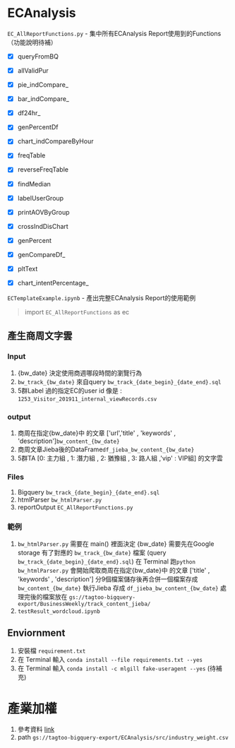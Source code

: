 # ECAnalysis

`EC_AllReportFunctions.py` - 集中所有ECAnalysis Report使用到的Functions（功能說明待補）

  - [x] queryFromBQ
  - [x] allValidPur
  - [x] pie_indCompare_
  - [x] bar_indCompare_
  - [x] df24hr_
  - [x] genPercentDf
  - [x] chart_indCompareByHour
  - [x] freqTable
  - [x] reverseFreqTable
  - [x] findMedian
  - [x] labelUserGroup
  - [x] printAOVByGroup
  - [x] crossIndDisChart
  - [x] genPercent
  - [x] genCompareDf_
  - [x] pltText
  - [x] chart_intentPercentage_
  

`ECTemplateExample.ipynb` - 產出完整ECAnalysis Report的使用範例

> import `EC_AllReportFunctions` as ec


## 產生商周文字雲

### Input 
1. {bw_date} 決定使用商週哪段時間的瀏覽行為
2. `bw_track_{bw_date}` 來自query `bw_track_{date_begin}_{date_end}.sql`
3. 5群Label 過的指定EC的user id 
像是 : `1253_Visitor_201911_internal_viewRecords.csv`

### output
1. 商周在指定{bw_date}中 的文章 ['url','title' , 'keywords' , 'description']`bw_content_{bw_date}`
2. 商周文章Jieba後的DataFrame`df_jieba_bw_content_{bw_date}`
3. 5群TA [0: 主力組 , 1: 潛力組 , 2: 猶豫組 , 3: 路人組  ,'vip' : VIP組] 的文字雲

### Files
1. Bigquery `bw_track_{date_begin}_{date_end}.sql`
2. htmlParser `bw_htmlParser.py` 
3. reportOutput `EC_AllReportFunctions.py`


### 範例
1. `bw_htmlParser.py` 
需要在 main() 裡面決定 {bw_date} 
需要先在Google storage 有了對應的 `bw_track_{bw_date}` 檔案 (query `bw_track_{date_begin}_{date_end}.sql`)
在 Terminal 跑`python bw_htmlParser.py` 會開始爬取商周在指定{bw_date}中 的文章 ['title' , 'keywords' , 'description']
分9個檔案儲存後再合併一個檔案存成 `bw_content_{bw_date}`
執行Jieba 存成 `df_jieba_bw_content_{bw_date}`
處理完後的檔案放在 `gs://tagtoo-bigquery-export/BusinessWeekly/track_content_jieba/`
2. `testResult_wordcloud.ipynb`  

## Enviornment
1. 安裝檔 `requirement.txt`
2. 在 Terminal 輸入 `conda install --file requirements.txt --yes` 
3. 在 Terminal 輸入 `conda install -c mlgill fake-useragent --yes`  (待補充)



# 產業加權
1. 參考資料 [link](https://docs.google.com/spreadsheets/d/1c0o2KKvVawax4314dgthSYz5tOJRC8_hb7ELt9J_0bc/edit?folder=0AE5aOHdYzhXXUk9PVA#gid=1076512551)
2. path `gs://tagtoo-bigquery-export/ECAnalysis/src/industry_weight.csv`